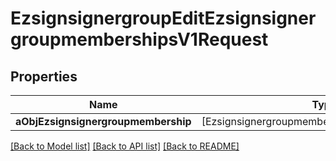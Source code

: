 # EzsignsignergroupEditEzsignsignergroupmembershipsV1Request

## Properties
Name | Type | Description | Notes
------------ | ------------- | ------------- | -------------
**aObjEzsignsignergroupmembership** | [EzsignsignergroupmembershipRequestCompound] |  | 

[[Back to Model list]](../README.md#documentation-for-models) [[Back to API list]](../README.md#documentation-for-api-endpoints) [[Back to README]](../README.md)


